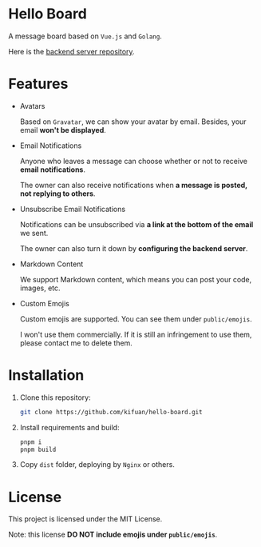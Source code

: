 # Hello Board

A message board based on `Vue.js` and `Golang`.

Here is the [backend server repository](https://github.com/kifuan/hello-board-server).

# Features

+ Avatars

  Based on `Gravatar`, we can show your avatar by email. Besides, your email **won't be displayed**.

+ Email Notifications
  
  Anyone who leaves a message can choose whether or not to receive **email notifications**.
  
  The owner can also receive notifications when **a message is posted, not replying to others**.
  
+ Unsubscribe Email Notifications

  Notifications can be unsubscribed via **a link at the bottom of the email** we sent.

  The owner can also turn it down by **configuring the backend server**.

+ Markdown Content

  We support Markdown content, which means you can post your code, images, etc.

+ Custom Emojis

  Custom emojis are supported. You can see them under `public/emojis`.

  I won't use them commercially. If it is still an infringement to use them, please contact me to delete them.

# Installation

1. Clone this repository:

   ```bash
   git clone https://github.com/kifuan/hello-board.git
   ```

2. Install requirements and build:

   ```bash
   pnpm i
   pnpm build
   ```

3. Copy `dist` folder, deploying by `Nginx` or others.

# License

This project is licensed under the MIT License.

Note: this license **DO NOT include emojis under `public/emojis`**.

